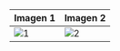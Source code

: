 | Imagen 1 | Imagen 2 |
|----------|----------|
| ![1](https://github.com/user-attachments/assets/f1ec8482-4466-4683-aeb7-9255bec37610) | ![2](https://github.com/user-attachments/assets/a90fcc0f-20d3-4d92-9cb1-7f6478e9de6e) |
